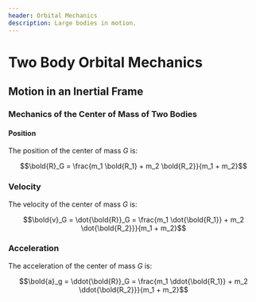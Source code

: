 ```yaml
---
header: Orbital Mechanics
description: Large bodies in motion.
---
```


# Two Body Orbital Mechanics

## Motion in an Inertial Frame

### Mechanics of the Center of Mass of Two Bodies

#### Position

The position of the center of mass $G$ is:

$$\bold{R}_G = \frac{m_1 \bold{R_1} + m_2 \bold{R_2}}{m_1 + m_2}$$

### Velocity

The velocity of the center of mass $G$ is:

$$\bold{v}_G = \dot{\bold{R}}_G = \frac{m_1 \dot{\bold{R_1}} + m_2 \dot{\bold{R_2}}}{m_1 + m_2}$$

### Acceleration

The acceleration of the center of mass $G$ is:

$$\bold{a}_g = \ddot{\bold{R}}_G = \frac{m_1 \ddot{\bold{R_1}} + m_2 \ddot{\bold{R_2}}}{m_1 + m_2}$$